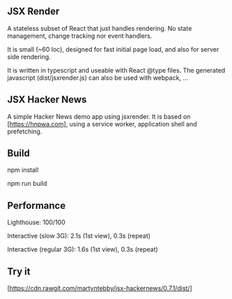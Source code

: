 JSX Render
----------
A stateless subset of React that just handles rendering.
No state management, change tracking nor event handlers.

It is small (~60 loc), designed for fast initial page load,
and also for server side rendering.

It is written in typescript and useable with React @type files.
The generated javascript (dist/jsxrender.js) can also be used with webpack, ...

JSX Hacker News
---------------
A simple Hacker News demo app using jsxrender.
It is based on [https://hnpwa.com], using a service worker, application shell
and prefetching.

Build
-----
npm install

npm run build

Performance
-----------
Lighthouse: 100/100

Interactive (slow 3G): 2.1s (1st view), 0.3s (repeat)

Interactive (regular 3G): 1.6s (1st view), 0.3s (repeat)

Try it
------
[https://cdn.rawgit.com/martyntebby/jsx-hackernews/0.7.1/dist/]
